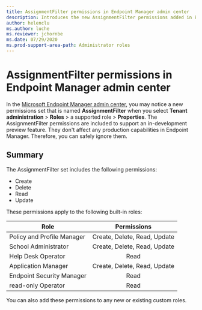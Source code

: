 ```yaml
---
title: AssignmentFilter permissions in Endpoint Manager admin center
description: Introduces the new AssignmentFilter permissions added in Endpoint Manager admin center to support an in-development feature.
author: helenclu
ms.author: luche
ms.reviewer: jchornbe
ms.date: 07/29/2020
ms.prod-support-area-path: Administrator roles
---
```

# AssignmentFilter permissions in Endpoint Manager admin center

In the [Microsoft Endpoint Manager admin center](https://go.microsoft.com/fwlink/?linkid=2109431), you may notice a new permissions set that is named **AssignmentFilter** when you select **Tenant administration** > **Roles** > a supported role > **Properties**. The AssignmentFilter permissions are included to support an in-development preview feature. They don't affect any production capabilities in Endpoint Manager. Therefore, you can safely ignore them.

## Summary

The AssignmentFilter set includes the following permissions:

- Create
- Delete
- Read
- Update

These permissions apply to the following built-in roles:

| Role | Permissions |
| --- | :---: |
| Policy and Profile Manager | Create, Delete, Read, Update |
| School Administrator | Create, Delete, Read, Update |
| Help Desk Operator | Read |
| Application Manager | Create, Delete, Read, Update |
| Endpoint Security Manager | Read |
| read-only Operator | Read |

You can also add these permissions to any new or existing custom roles.
